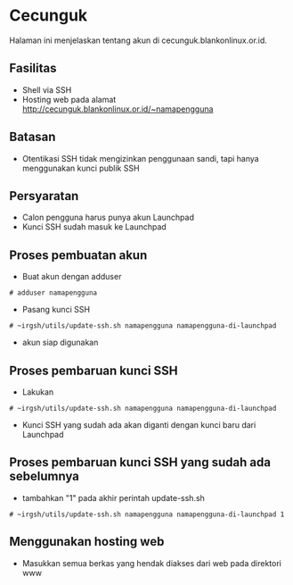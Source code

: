 # Cecunguk
Halaman ini menjelaskan tentang akun di cecunguk.blankonlinux.or.id.

## Fasilitas
* Shell via SSH
* Hosting web pada alamat ​http://cecunguk.blankonlinux.or.id/~namapengguna

## Batasan
* Otentikasi SSH tidak mengizinkan penggunaan sandi, tapi hanya menggunakan kunci publik SSH

## Persyaratan
* Calon pengguna harus punya akun Launchpad
* Kunci SSH sudah masuk ke Launchpad

## Proses pembuatan akun
* Buat akun dengan adduser

`# adduser namapengguna`

* Pasang kunci SSH

`# ~irgsh/utils/update-ssh.sh namapengguna namapengguna-di-launchpad`

* akun siap digunakan

## Proses pembaruan kunci SSH

* Lakukan

`# ~irgsh/utils/update-ssh.sh namapengguna namapengguna-di-launchpad`

* Kunci SSH yang sudah ada akan diganti dengan kunci baru dari Launchpad

## Proses pembaruan kunci SSH yang sudah ada sebelumnya
* tambahkan "1" pada akhir perintah update-ssh.sh

`# ~irgsh/utils/update-ssh.sh namapengguna namapengguna-di-launchpad 1`

## Menggunakan hosting web
* Masukkan semua berkas yang hendak diakses dari web pada direktori www
